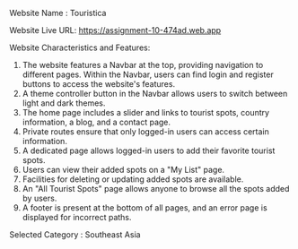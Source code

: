 <p>Website Name : Touristica</p>
<p>Website Live URL: <a href="https://assignment-10-474ad.web.app/" target="_blank">https://assignment-10-474ad.web.app</a></p>

Website Characteristics and Features:

1. The website features a Navbar at the top, providing navigation to different pages.
   Within the Navbar, users can find login and register buttons to access the website's features.
2. A theme controller button in the Navbar allows users to switch between light and dark themes.
3. The home page includes a slider and links to tourist spots, country information, a blog,    and a contact page.
4. Private routes ensure that only logged-in users can access certain information.
5. A dedicated page allows logged-in users to add their favorite tourist spots.
6. Users can view their added spots on a "My List" page.
7. Facilities for deleting or updating added spots are available.
8. An "All Tourist Spots" page allows anyone to browse all the spots added by users.
9. A footer is present at the bottom of all pages, and an error page is displayed for incorrect paths.

Selected Category :  Southeast Asia

